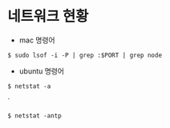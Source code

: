 # 네트워크 현황

* mac 명령어

```
$ sudo lsof -i -P | grep :$PORT | grep node
```

* ubuntu 명령어

```
$ netstat -a
```
`
```
$ netstat -antp
```